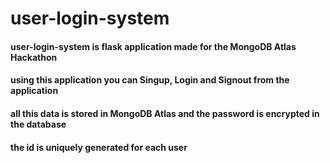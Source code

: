 # user-login-system
#### user-login-system is flask application made for the MongoDB Atlas Hackathon 
#### using this application you can Singup, Login and Signout from the application
#### all this data is stored in MongoDB Atlas and the password is encrypted in the database 
#### the id is uniquely generated for each user 
